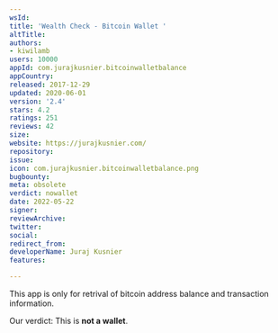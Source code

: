 ```yaml
---
wsId: 
title: 'Wealth Check - Bitcoin Wallet '
altTitle: 
authors:
- kiwilamb
users: 10000
appId: com.jurajkusnier.bitcoinwalletbalance
appCountry: 
released: 2017-12-29
updated: 2020-06-01
version: '2.4'
stars: 4.2
ratings: 251
reviews: 42
size: 
website: https://jurajkusnier.com/
repository: 
issue: 
icon: com.jurajkusnier.bitcoinwalletbalance.png
bugbounty: 
meta: obsolete
verdict: nowallet
date: 2022-05-22
signer: 
reviewArchive: 
twitter: 
social: 
redirect_from: 
developerName: Juraj Kusnier
features: 

---
```


This app is only for retrival of bitcoin address balance and transaction information.

Our verdict: This is **not a wallet**.

